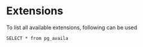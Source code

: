 # Extensions

To list all available extensions, following can be used

```
SELECT * from pg_availa
```
